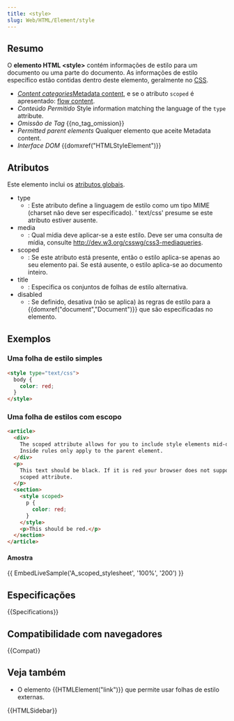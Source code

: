 ```yaml
---
title: <style>
slug: Web/HTML/Element/style
---
```


## Resumo

O **elemento HTML \<style>** contém informações de estilo para um documento ou uma parte do documento. As informações de estilo específico estão contidas dentro deste elemento, geralmente no [CSS](/pt-BR/docs/Web/CSS).

- _[Content categories](/pt-BR/docs/HTML/Content_categories)_[Metadata content](/pt-BR/docs/Web/HTML/Content_categories#Metadata_content), e se o atributo `scoped` é apresentado: [flow content](/pt-BR/docs/Web/HTML/Content_categories#Flow_content).
- _Conteúdo Permitido_ Style information matching the language of the `type` attribute.
- _Omissão de Tag_ {{no_tag_omission}}
- _Permitted parent elements_ Qualquer elemento que aceite Metadata content.
- _Interface DOM_ {{domxref("HTMLStyleElement")}}

## Atributos

Este elemento inclui os [atributos globais](/pt-BR/docs/Web/HTML/Global_attributes).

- type
  - : Este atributo define a linguagem de estilo como um tipo MIME (charset não deve ser especificado). ' text/css' presume se este atributo estiver ausente.
- media
  - : Qual mídia deve aplicar-se a este estilo. Deve ser uma consulta de mídia, consulte <http://dev.w3.org/csswg/css3-mediaqueries>.
- scoped
  - : Se este atributo está presente, então o estilo aplica-se apenas ao seu elemento pai. Se está ausente, o estilo aplica-se ao documento inteiro.
- title
  - : Especifica os conjuntos de folhas de estilo alternativa.
- disabled
  - : Se definido, desativa (não se aplica) às regras de estilo para a {{domxref("document","Document")}} que são especificadas no elemento.

## Exemplos

### Uma folha de estilo simples

```html
<style type="text/css">
  body {
    color: red;
  }
</style>
```

### Uma folha de estilos com escopo

```html
<article>
  <div>
    The scoped attribute allows for you to include style elements mid-document.
    Inside rules only apply to the parent element.
  </div>
  <p>
    This text should be black. If it is red your browser does not support the
    scoped attribute.
  </p>
  <section>
    <style scoped>
      p {
        color: red;
      }
    </style>
    <p>This should be red.</p>
  </section>
</article>
```

#### Amostra

{{ EmbedLiveSample('A_scoped_stylesheet', '100%', '200') }}

## Especificações

{{Specifications}}

## Compatibilidade com navegadores

{{Compat}}

## Veja também

- O elemento {{HTMLElement("link")}} que permite usar folhas de estilo externas.

{{HTMLSidebar}}
